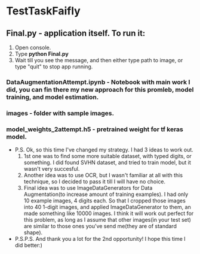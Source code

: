 # TestTaskFaifly

##  Final.py - application itself. To run it: 
1.  Open console.
2.  Type **python Final.py**
3.  Wait till you see the message, and then either type path to image, or type "quit" to stop app running.

### DataAugmentationAttempt.ipynb - Notebook with main work I did, you can fin there my new approach for this promleb, model training, and model estimation.


### images - folder with sample images.

### model_weights_2attempt.h5 - pretrained weight for tf keras model. 


* P.S. Ok, so this time I've changed my strategy. I had 3 ideas to work out. 
  1. 1st one was to find some more suitable dataset, with typed digits, or something. I did found SVHN dataset, and tried to train model, but it wasn't very succesful. 
  2. Another idea was to use OCR, but I wasn't familiar at all with this technique, so I decided to pass it till I will have no choice.
  3. Final idea was to use ImageDataGenerators for Data Augmentation(to increase amount of training examples). I had only 10 example images, 4 digits each. So that I cropped those images into 40 1-digit images, and applied ImageDataGenerator to them, an made something like 10000 images. I think it will work out perfect for this problem, as long as I assume that other images(in your test set) are similar to those ones you've send me(they are of standard shape).
* P.S.P.S. And thank you a lot for the 2nd opportunity! I hope this time I did better:)

